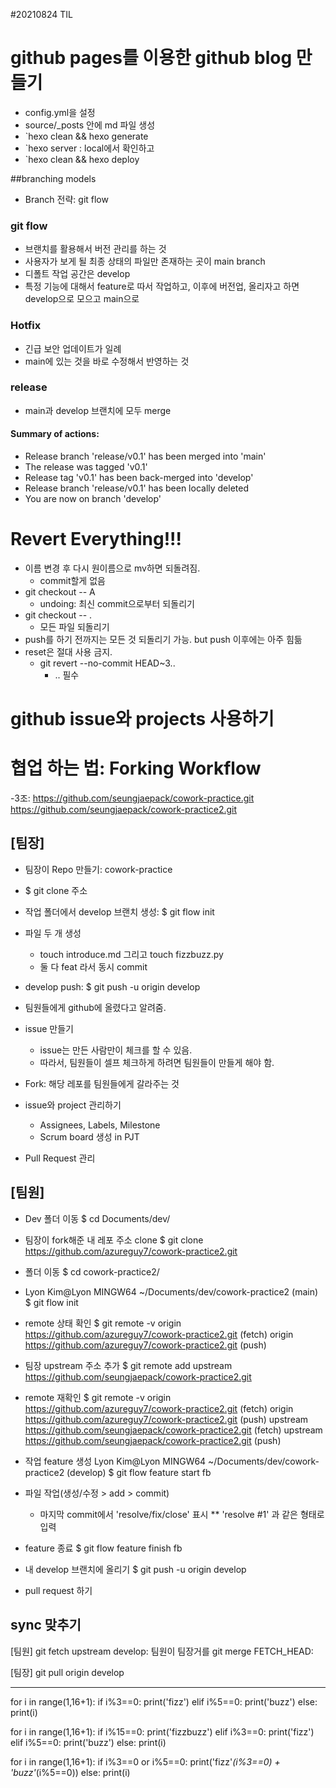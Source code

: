 #20210824 TIL

# github pages를 이용한 github blog 만들기
- config.yml을 설정
- source/_posts 안에 md 파일 생성
- `hexo clean && hexo generate
- `hexo server
 : local에서 확인하고
- `hexo clean && hexo deploy


##branching models
- Branch 전략: git flow

### git flow
- 브랜치를 활용해서 버전 관리를 하는 것
 - 사용자가 보게 될 최종 상태의 파일만 존재하는 곳이 main branch
 - 디폴트 작업 공간은 develop 
 - 특정 기능에 대해서 feature로 따서 작업하고, 이후에 버전업, 올리자고 하면 develop으로 모으고 main으로

### Hotfix
- 긴급 보안 업데이트가 일례
- main에 있는 것을 바로 수정해서 반영하는 것

### release
- main과 develop 브랜치에 모두 merge

#### Summary of actions:
- Release branch 'release/v0.1' has been merged into 'main'
- The release was tagged 'v0.1'
- Release tag 'v0.1' has been back-merged into 'develop'
- Release branch 'release/v0.1' has been locally deleted
- You are now on branch 'develop'

# Revert Everything!!!
- 이름 변경 후 다시 원이름으로 mv하면 되돌려짐. 
	- commit할게 없음
- git checkout -- A
	- undoing: 최신 commit으로부터 되돌리기
- git checkout -- .
	- 모든 파일 되돌리기
- push를 하기 전까지는 모든 것 되돌리기 가능. but push 이후에는 아주 힘듦
- reset은 절대 사용 금지. 
	- git revert --no-commit HEAD~3..
		- .. 필수

# github issue와 projects 사용하기

# 협업 하는 법: Forking Workflow
-3조: https://github.com/seungjaepack/cowork-practice.git
https://github.com/seungjaepack/cowork-practice2.git

## [팀장]
- 팀장이 Repo 만들기: cowork-practice
- $ git clone 주소
- 작업 폴더에서 develop 브랜치 생성: $ git flow init
- 파일 두 개 생성
	- touch introduce.md 그리고 touch fizzbuzz.py
	- 둘 다 feat 라서 동시 commit
- develop push: $ git push -u origin develop
- 팀원들에게 github에 올렸다고 알려줌.
- issue 만들기
	- issue는 만든 사람만이 체크를 할 수 있음.
	- 따라서, 팀원들이 셀프 체크하게 하려면 팀원들이 만들게 해야 함.
- Fork: 해당 레포를 팀원들에게 갈라주는 것

- issue와 project 관리하기
	- Assignees, Labels, Milestone
	- Scrum board 생성 in PJT
- Pull Request 관리

## [팀원]
- Dev 폴더 이동
$ cd Documents/dev/

- 팀장이 fork해준 내 레포 주소 clone
$ git clone https://github.com/azureguy7/cowork-practice2.git

- 폴더 이동
$ cd cowork-practice2/

- Lyon Kim@Lyon MINGW64 ~/Documents/dev/cowork-practice2 (main)
$ git flow init

- remote 상태 확인
$ git remote -v
origin  https://github.com/azureguy7/cowork-practice2.git (fetch)
origin  https://github.com/azureguy7/cowork-practice2.git (push)

- 팀장 upstream 주소 추가
$ git remote add upstream https://github.com/seungjaepack/cowork-practice2.git

- remote 재확인
$ git remote -v
origin  https://github.com/azureguy7/cowork-practice2.git (fetch)
origin  https://github.com/azureguy7/cowork-practice2.git (push)
upstream        https://github.com/seungjaepack/cowork-practice2.git (fetch)
upstream        https://github.com/seungjaepack/cowork-practice2.git (push)

- 작업 feature 생성
Lyon Kim@Lyon MINGW64 ~/Documents/dev/cowork-practice2 (develop)
$ git flow feature start fb

- 파일 작업(생성/수정 > add > commit)
	* 마지막 commit에서 'resolve/fix/close' 표시
	** 'resolve #1' 과 같은 형태로 입력

- feature 종료
$ git flow feature finish fb

- 내 develop 브랜치에 올리기
$ git push -u origin develop

- pull request 하기

## sync 맞추기
[팀원]
git fetch upstream develop: 팀원이 팀장거를
git merge FETCH_HEAD: 

[팀장]
git pull origin develop



--------------------------------------
for i in range(1,16+1):
    if i%3==0:
        print('fizz')
    elif i%5==0:
        print('buzz')
    else:
        print(i)

for i in range(1,16+1):
    if i%15==0:
        print('fizzbuzz')
    elif i%3==0:
        print('fizz')
    elif i%5==0:
        print('buzz')
    else:
        print(i)
		

for i in range(1,16+1):
	if i%3==0 or i%5==0:
		print('fizz'*(i%3==0) + 'buzz'*(i%5==0))
	else:
		print(i)
